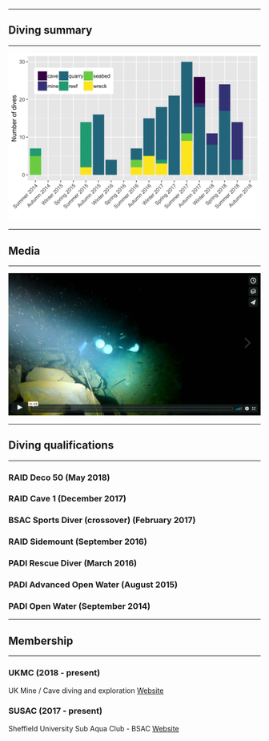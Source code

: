 ___
## Diving summary
___

![](dive_history_env.png)


___
## Media
___

[![Watch the video](AberLasDeepExit.png)](https://vimeo.com/288444600)

___
## Diving qualifications
___

### RAID Deco 50 (May 2018)

### RAID Cave 1 (December 2017)

### BSAC Sports Diver (crossover) (February 2017)

### RAID Sidemount (September 2016)

### PADI Rescue Diver (March 2016)

### PADI Advanced Open Water (August 2015)

### PADI Open Water (September 2014)

___
## Membership
___

### UKMC (2018 - present)

UK Mine / Cave diving and exploration
[Website](http://www.ukmine-cave.com/)

### SUSAC (2017 - present)

Sheffield University Sub Aqua Club - BSAC
[Website](http://www.susac.com/)